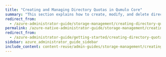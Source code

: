 ```yaml
---
title: "Creating and Managing Directory Quotas in Qumulo Core"
summary: "This section explains how to create, modify, and delete directory quotas by using the Qumulo Core Web UI and how to use the Cluster Alerts for Qumulo script to manage cluster quota notifications."
redirect_from:
  - /azure-administrator-guide/storage-management/creating-directory-quotas.html
permalink: /azure-native-administrator-guide/storage-management/creating-directory-quotas.html
redirect_from:
  - /azure-administrator-guide/getting-started/creating-directory-quotas.html
sidebar: azure_administrator_guide_sidebar
include_content: content-reuse/admin-guides/storage-management/creating-directory-quotas.md
---
```


